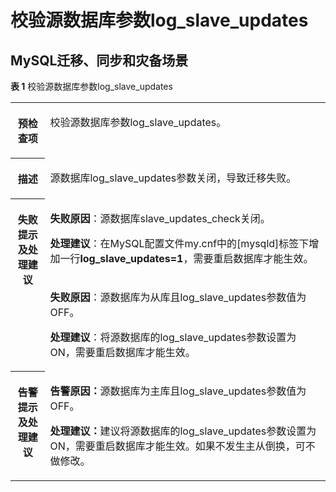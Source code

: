 # 校验源数据库参数log\_slave\_updates<a name="drs_11_0061"></a>

## MySQL迁移、同步和灾备场景<a name="section463012862617"></a>

**表 1**  校验源数据库参数log\_slave\_updates

<a name="table195653327432"></a>
<table><tbody><tr id="row7565632164318"><th class="firstcol" valign="top" width="11%" id="mcps1.2.3.1.1"><p id="p11565132194313"><a name="p11565132194313"></a><a name="p11565132194313"></a><strong id="b6565203254311"><a name="b6565203254311"></a><a name="b6565203254311"></a>预检查项</strong></p>
</th>
<td class="cellrowborder" valign="top" width="89%" headers="mcps1.2.3.1.1 "><p id="p3565133234318"><a name="p3565133234318"></a><a name="p3565133234318"></a>校验源数据库参数log_slave_updates。</p>
</td>
</tr>
<tr id="row145651232104317"><th class="firstcol" valign="top" width="11%" id="mcps1.2.3.2.1"><p id="p5565173224315"><a name="p5565173224315"></a><a name="p5565173224315"></a><strong id="b556573254316"><a name="b556573254316"></a><a name="b556573254316"></a>描述</strong></p>
</th>
<td class="cellrowborder" valign="top" width="89%" headers="mcps1.2.3.2.1 "><p id="p656563214319"><a name="p656563214319"></a><a name="p656563214319"></a>源数据库log_slave_updates参数关闭，导致迁移失败。</p>
</td>
</tr>
<tr id="row45652032164319"><th class="firstcol" rowspan="2" valign="top" width="11%" id="mcps1.2.3.3.1"><p id="p1556583254317"><a name="p1556583254317"></a><a name="p1556583254317"></a><strong id="b6565832204317"><a name="b6565832204317"></a><a name="b6565832204317"></a>失败提示及<strong id="b55807361765"><a name="b55807361765"></a><a name="b55807361765"></a>处理建议</strong></strong></p>
<p id="p14314101265416"><a name="p14314101265416"></a><a name="p14314101265416"></a></p>
</th>
<td class="cellrowborder" valign="top" width="89%" headers="mcps1.2.3.3.1 "><p id="p58679261532"><a name="p58679261532"></a><a name="p58679261532"></a><strong id="b1466642645714"><a name="b1466642645714"></a><a name="b1466642645714"></a>失败原因</strong>：源数据库slave_updates_check关闭。</p>
<p id="p1512182855417"><a name="p1512182855417"></a><a name="p1512182855417"></a><strong id="b204711145585"><a name="b204711145585"></a><a name="b204711145585"></a>处理建议</strong>：在MySQL配置文件my.cnf中的[mysqld]标签下增加一行<strong id="b8874322914"><a name="b8874322914"></a><a name="b8874322914"></a>log_slave_updates=1</strong>，需要重启数据库才能生效。</p>
</td>
</tr>
<tr id="row473512322298"><td class="cellrowborder" valign="top" headers="mcps1.2.3.3.1 "><p id="p16266185513618"><a name="p16266185513618"></a><a name="p16266185513618"></a><strong id="b1266165563617"><a name="b1266165563617"></a><a name="b1266165563617"></a>失败原因</strong>：源数据库为从库且log_slave_updates参数值为OFF。</p>
<p id="p13712413302"><a name="p13712413302"></a><a name="p13712413302"></a><strong id="b1671244309"><a name="b1671244309"></a><a name="b1671244309"></a>处理建议</strong>：将源数据库的log_slave_updates参数设置为ON，需要重启数据库才能生效。</p>
</td>
</tr>
<tr id="row5267125713319"><th class="firstcol" valign="top" width="11%" id="mcps1.2.3.5.1"><p id="p53141612145413"><a name="p53141612145413"></a><a name="p53141612145413"></a><strong id="b144823223549"><a name="b144823223549"></a><a name="b144823223549"></a>告警提示及<strong id="b44827225549"><a name="b44827225549"></a><a name="b44827225549"></a>处理建议</strong></strong></p>
</th>
<td class="cellrowborder" valign="top" width="89%" headers="mcps1.2.3.5.1 "><p id="p1626775716338"><a name="p1626775716338"></a><a name="p1626775716338"></a><strong id="b2045715327349"><a name="b2045715327349"></a><a name="b2045715327349"></a>告警原因：</strong>源数据库为主库且log_slave_updates参数值为OFF。</p>
<p id="p10515734113413"><a name="p10515734113413"></a><a name="p10515734113413"></a><strong id="b866914353412"><a name="b866914353412"></a><a name="b866914353412"></a>处理建议：</strong>建议将源数据库的log_slave_updates参数设置为ON，需要重启数据库才能生效。如果不发生主从倒换，可不做修改。</p>
</td>
</tr>
</tbody>
</table>

